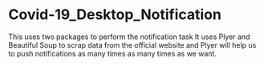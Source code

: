 # Covid-19_Desktop_Notification
This uses two packages to perform the notification task
It uses Plyer and Beautiful Soup to scrap data from the official website and Plyer will help us to push notifications as many times as
many times as we want.
